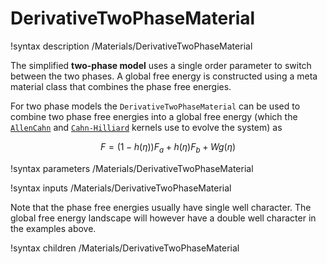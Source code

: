 
# DerivativeTwoPhaseMaterial
!syntax description /Materials/DerivativeTwoPhaseMaterial

The simplified **two-phase model** uses a single order parameter to switch between the two phases. A global free energy is constructed using a meta material class that combines the phase free energies.

For two phase models the `DerivativeTwoPhaseMaterial` can be used to combine two phase
free energies into a global free energy (which the [`AllenCahn`](/AllenCahn.md)
and [`Cahn-Hilliard`](/CahnHilliard.md) kernels use to evolve the system) as

$$
F = \left(1-h(\eta)\right) F_a + h(\eta)F_b + Wg(\eta)
$$

!syntax parameters /Materials/DerivativeTwoPhaseMaterial

!syntax inputs /Materials/DerivativeTwoPhaseMaterial

Note that the phase free energies usually have single well character. The global free energy
landscape will however have a double well character in the examples above.

!syntax children /Materials/DerivativeTwoPhaseMaterial
